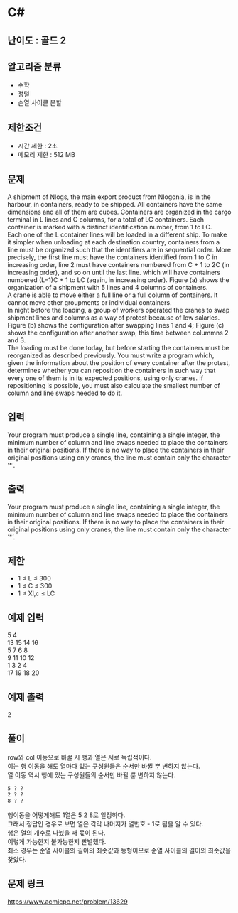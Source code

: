 # C#

## 난이도 : 골드 2

## 알고리즘 분류
  - 수학
  - 정렬
  - 순열 사이클 분할

## 제한조건
  - 시간 제한 : 2초
  - 메모리 제한 : 512 MB

## 문제
A shipment of Nlogs, the main export product from Nlogonia, is in the harbour, in containers, ready to be shipped. All containers have the same dimensions and all of them are cubes. Containers are organized in the cargo terminal in L lines and C columns, for a total of LC containers. Each container is marked with a distinct identification number, from 1 to LC.<br/>
Each one of the L container lines will be loaded in a different ship. To make it simpler when unloading at each destination country, containers from a line must be organized such that the identifiers are in sequential order. More precisely, the first line must have the containers identified from 1 to C in increasing order, line 2 must have containers numbered from C + 1 to 2C (in increasing order), and so on until the last line. which will have containers numbered (L−1)C + 1 to LC (again, in increasing order). Figure (a) shows the organization of a shipment with 5 lines and 4 columns of containers.<br/>
A crane is able to move either a full line or a full column of containers. It cannot move other groupments or individual containers.<br/>
In night before the loading, a group of workers operated the cranes to swap shipment lines and columns as a way of protest because of low salaries. Figure (b) shows the configuration after swapping lines 1 and 4; Figure (c) shows the configuration after another swap, this time between colummns 2 and 3.<br/>
The loading must be done today, but before starting the containers must be reorganized as described previously. You must write a program which, given the information about the position of every container after the protest, determines whether you can reposition the containers in such way that every one of them is in its expected positions, using only cranes. If repositioning is possible, you must also calculate the smallest number of column and line swaps needed to do it.<br/>

## 입력
Your program must produce a single line, containing a single integer, the minimum number of column and line swaps needed to place the containers in their original positions. If there is no way to place the containers in their original positions using only cranes, the line must contain only the character ‘*’.<br/>

## 출력
Your program must produce a single line, containing a single integer, the minimum number of column and line swaps needed to place the containers in their original positions. If there is no way to place the containers in their original positions using only cranes, the line must contain only the character ‘*’.<br/>

## 제한
  - 1 ≤ L ≤ 300
  - 1 ≤ C ≤ 300
  - 1 ≤ Xl,c ≤ LC

## 예제 입력
5 4<br/>
13 15 14 16<br/>
5 7 6 8<br/>
9 11 10 12<br/>
1 3 2 4<br/>
17 19 18 20<br/>

## 예제 출력
2<br/>

## 풀이
row와 col 이동으로 바꿀 시 행과 열은 서로 독립적이다.<br/>
이는 행 이동을 해도 열마다 있는 구성원들은 순서만 바뀔 뿐 변하지 않는다.<br/>
열 이동 역시 행에 있는 구성원들의 순서만 바뀔 뿐 변하지 않는다.<br/>

	5 ? ?
	2 ? ?
	8 ? ?

행이동을 어떻게해도 1열은 5 2 8로 일정하다.<br/>
그래서 정답인 경우로 보면 열은 각각 나머지가 열번호 - 1로 됨을 알 수 있다.<br/>
행은 열의 개수로 나눴을 때 몫이 된다.<br/>
이렇게 가능한지 불가능한지 판별했다.<br/>
최소 경우는 순열 사이클의 길이의 최솟값과 동형이므로 순열 사이클의 길이의 최솟값을 찾았다.<br/>

## 문제 링크
https://www.acmicpc.net/problem/13629